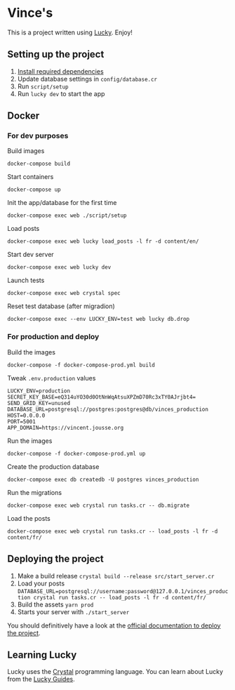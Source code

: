 # Vince's

This is a project written using [Lucky](https://luckyframework.org). Enjoy!

## Setting up the project

1. [Install required dependencies](https://luckyframework.org/guides/getting-started/installing#install-required-dependencies)
1. Update database settings in `config/database.cr`
1. Run `script/setup`
1. Run `lucky dev` to start the app


## Docker

### For dev purposes

Build images

    docker-compose build

Start containers

    docker-compose up

Init the app/database for the first time

    docker-compose exec web ./script/setup

Load posts

    docker-compose exec web lucky load_posts -l fr -d content/en/

Start dev server

    docker-compose exec web lucky dev

Launch tests

    docker-compose exec web crystal spec

Reset test database (after migradion)

    docker-compose exec --env LUCKY_ENV=test web lucky db.drop

### For production and deploy

Build the images

    docker-compose -f docker-compose-prod.yml build

Tweak `.env.production` values


    LUCKY_ENV=production
    SECRET_KEY_BASE=eQ314uYO30d0OtNnWqAtsuXPZmD70Rc3xTY0AJrjbt4=
    SEND_GRID_KEY=unused
    DATABASE_URL=postgresql://postgres:postgres@db/vinces_production
    HOST=0.0.0.0
    PORT=5001
    APP_DOMAIN=https://vincent.jousse.org

Run the images

    docker-compose -f docker-compose-prod.yml up

Create the production database

    docker-compose exec db createdb -U postgres vinces_production

Run the migrations

    docker-compose exec web crystal run tasks.cr -- db.migrate

Load the posts

    docker-compose exec web crystal run tasks.cr -- load_posts -l fr -d content/fr/

## Deploying the project

1. Make a build release `crystal build --release src/start_server.cr`
1. Load your posts `DATABASE_URL=postgresql://username:password@127.0.0.1/vinces_production crystal run tasks.cr -- load_posts -l fr -d content/fr/`
1. Build the assets `yarn prod`
1. Starts your server with `./start_server`

You should definitively have a look at the [official documentation to deploy the project](https://www.luckyframework.org/guides/deploying/ubuntu).

## Learning Lucky

Lucky uses the [Crystal](https://crystal-lang.org) programming language. You can learn about Lucky from the [Lucky Guides](https://luckyframework.org/guides/getting-started/why-lucky).
